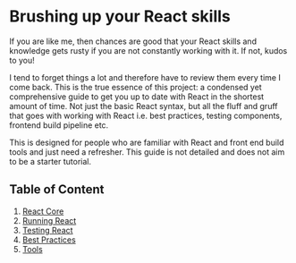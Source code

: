 # Brushing up your React skills

If you are like me, then chances are good that your React skills and knowledge gets rusty if you are not constantly working with it. If not, kudos to you!

I tend to forget things a lot and therefore have to review them every time I come back. This is the true essence of this project: a condensed yet comprehensive guide to get you up to date with React in the shortest amount of time. Not just the basic React syntax, but all the fluff and gruff that goes with working with React i.e. best practices, testing components, frontend build pipeline etc.  

This is designed for people who are familiar with React and front end build tools and just need a refresher. This guide is not detailed and does not aim to be a starter tutorial.


## Table of Content

1. [React Core](brush_up_react_core.md)
2. [Running React](brush_up_running_react.md)
3. [Testing React](brush_up_testing_react.md)
4. [Best Practices](brush_up_react_best_practices.md)
5. [Tools](brush_up_react_tools.md)

